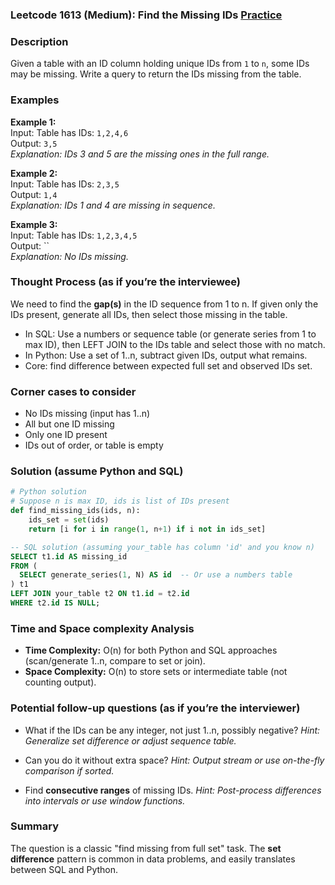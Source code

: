 ### Leetcode 1613 (Medium): Find the Missing IDs [Practice](https://leetcode.com/problems/find-the-missing-ids)

### Description  
Given a table with an ID column holding unique IDs from `1` to `n`, some IDs may be missing. Write a query to return the IDs missing from the table.

### Examples  
**Example 1:**  
Input: Table has IDs: `1,2,4,6`  
Output: `3,5`  
*Explanation: IDs 3 and 5 are the missing ones in the full range.*

**Example 2:**  
Input: Table has IDs: `2,3,5`  
Output: `1,4`  
*Explanation: IDs 1 and 4 are missing in sequence.*

**Example 3:**  
Input: Table has IDs: `1,2,3,4,5`  
Output: ``  
*Explanation: No IDs missing.*

### Thought Process (as if you’re the interviewee)  
We need to find the **gap(s)** in the ID sequence from 1 to n. If given only the IDs present, generate all IDs, then select those missing in the table.
- In SQL: Use a numbers or sequence table (or generate series from 1 to max ID), then LEFT JOIN to the IDs table and select those with no match.
- In Python: Use a set of 1..n, subtract given IDs, output what remains.
- Core: find difference between expected full set and observed IDs set.

### Corner cases to consider  
- No IDs missing (input has 1..n)
- All but one ID missing
- Only one ID present
- IDs out of order, or table is empty

### Solution (assume Python and SQL)

```python
# Python solution
# Suppose n is max ID, ids is list of IDs present
def find_missing_ids(ids, n):
    ids_set = set(ids)
    return [i for i in range(1, n+1) if i not in ids_set]
```

```sql
-- SQL solution (assuming your_table has column 'id' and you know n)
SELECT t1.id AS missing_id
FROM (
  SELECT generate_series(1, N) AS id  -- Or use a numbers table
) t1
LEFT JOIN your_table t2 ON t1.id = t2.id
WHERE t2.id IS NULL;
```

### Time and Space complexity Analysis  
- **Time Complexity:** O(n) for both Python and SQL approaches (scan/generate 1..n, compare to set or join).
- **Space Complexity:** O(n) to store sets or intermediate table (not counting output).

### Potential follow-up questions (as if you’re the interviewer)  
- What if the IDs can be any integer, not just 1..n, possibly negative?
  *Hint: Generalize set difference or adjust sequence table.*

- Can you do it without extra space?
  *Hint: Output stream or use on-the-fly comparison if sorted.*

- Find **consecutive ranges** of missing IDs.
  *Hint: Post-process differences into intervals or use window functions.*

### Summary
The question is a classic "find missing from full set" task. The **set difference** pattern is common in data problems, and easily translates between SQL and Python.